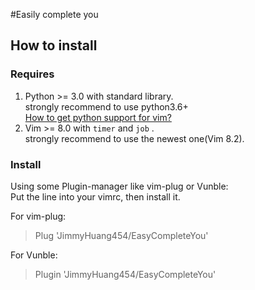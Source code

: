 #Easily complete you

## How to install

### Requires

1. Python >= 3.0 with standard library.  
   strongly recommend to use python3.6+  
   [How to get python support for vim?](https://vi.stackexchange.com/questions/11526/how-to-enable-python-feature-in-vim)
2. Vim >= 8.0 with `timer` and `job` .  
   strongly recommend to use the newest one(Vim 8.2).

### Install

Using some Plugin-manager like vim-plug or Vunble:  
Put the line into your vimrc, then install it.

For vim-plug:

> Plug 'JimmyHuang454/EasyCompleteYou'

For Vunble:

> Plugin 'JimmyHuang454/EasyCompleteYou'
